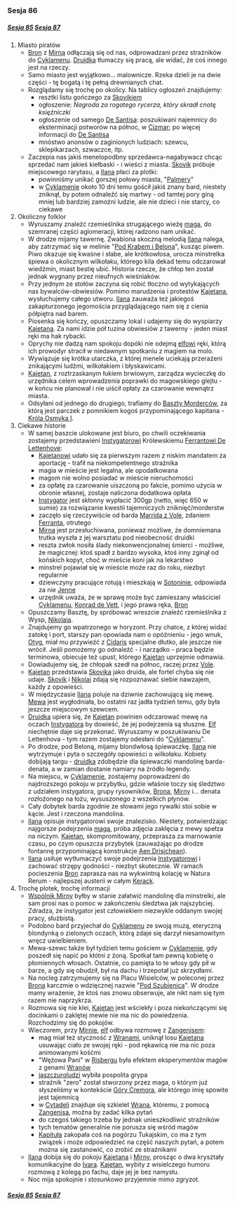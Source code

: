 ### Sesja 86
##### [Sesja 85](#sesja-085) [Sesja 87](#sesja-087)
1. Miasto piratów
    - [Bron](#p_bron) z [Mirną](#p_mirna) odłączają się od nas, odprowadzani przez strażników do [Cyklamenu](#l_cyklamen). [Druidka](#p_mirna) tłumaczy się pracą, ale widać, że coś innego jest na rzeczy.
    - Samo miasto jest wyjątkowo... malownicze. Rzeka dzieli je na dwie części - tę bogatą i tę pełną drewnianych chat.
    * Rozglądamy się trochę po okolicy. Na tablicy ogłoszeń znajdujemy:
        - resztki listu gończego za [Skovikiem](#p_skovik)
        * ogłoszenie: _Nagroda za rogatego rycerza, który skradł cnotę księżniczki_
        * ogłoszenie od samego [De Santisa](#p_de_santis): poszukiwani najemnicy do eksterminacji potworów na północ, w [Cizmar](#l_cizmar); po więcej informacji do [De Santisa](#p_de_santis)
        * mnóstwo anonsów o zaginionych ludziach: szewcu, sklepikarzach, szwaczce, itp.
    * Zaczepia nas jakiś menelopodbny sprzedawca-nagabywacz chcąc sprzedać nam jakieś kiełbaski - i wieści z miasta. [Skovik](#p_skovik) próbuje miejscowego rarytasu, a [Ilana](#g_ilana) płaci za plotki:
        * powinniśmy unikać gorszej połowy miasta, "[Palmery](#l_palmera)"
        * w [Cyklamenie](#l_cyklamen) około 10 dni temu gościł jakiś znany bard, niestety zniknął, by potem odnaleźć się martwy - od tamtej pory giną mniej lub bardziej zamożni ludzie, ale nie dzieci i nie starcy, co ciekawe
2. Okoliczny folklor
    * Wyruszamy znaleźć rzemieślnika strugającego wieżę [maga](#g_kajetan), do szemranej części aglomeracji, której radzono nam unikać.
    * W drodze mijamy tawernę. Zwabiona skoczną melodią [Ilana](#g_ilana) nalega, aby zatrzymać się w melinie "[Pod Krabem i Beloną](#l_krab_i_belona)", kusząc piwem. Piwo okazuje się kwaśne i słabe, ale krótkowłosa, urocza minstrelka śpiewa o okolicznym wilkołaku, którego kila dekad temu odczarował wiedźmin, miast bestię ubić. Historia rzecze, że chłop ten został jednak wygnany przez nieufnych wieśniaków.
    * Przy jednym ze stołów zaczyna się robić tłoczno od wytykających nas bywalców-obwiesiów. Pomimo marudzenia i protestów [Kajetana](#g_kajetan), wysłuchujemy całego utworu. [Ilana](#g_ilana) zauważa też jakiegoś zakapturzonego jegomościa przyglądającego nam się z cienia półpiętra nad barem.
    * Piosenka się kończy, opuszczamy lokal i udajemy się do wyspiarzy [Kajetana](#g_kajetan). Za nami idzie pół tuzina obwiesiów z tawerny - jeden miast ręki ma hak rybacki.
    * Oprychy nie dadzą nam spokoju dopóki nie odejmą [elfowi](#g_kajetan) ręki, którą ich prowodyr stracił w niedawnym spotkaniu z magiem na molo.
    * Wywiązuje się krótka utarczka, z której menele uciekają przerażeni znikającymi ludźmi, wilkołakiem i błyskawicami.
    * [Kajetan](#g_kajetan), z roztrzaskanym łukiem brwiowym, zarządza wycieczkę do urzędnika celem wprowadzenia poprawki do magowskiego glejtu - w końcu nie planował i nie uiścił opłaty za czarowanie wewnątrz miasta.
    * Odsyłani od jednego do drugiego, trafiamy do [Baszty Morderców](#l_baszta_mordercow), za którą jest parczek z pomnikiem kogoś przypominającego kapitana - [Króla Osmyka I](#p_osmyk).
3. Ciekawe historie
    * W samej baszcie ulokowane jest biuro, po chwili oczekiwania zostajemy przedstawieni [Instygatorowi](#p_instygator) Królewskiemu [Ferrantowi De Lettenhove](#p_instygator):
        * [Kajetanowi](#g_kajetan) udało się za pierwszym razem z niskim mandatem za aportację - trafił na niekompetentnego strażnika
        * magia w mieście jest legalna, ale opodatkowana
        * magom nie wolno posiadać w mieście nieruchomości
        * za opłatę za czarowanie uiszczoną po fakcie, pomimo użycia w obronie własnej, zostaje naliczona dodatkowa opłata
        * [Instygator](#p_instygator) jest skłonny wypłacić 300gp (netto, więc 650 w sumie) za rozwiązanie kwestii tajemniczych zniknięć/morderstw
        * zaczęło się rzeczywiście od barda [Marrida z Vole](#p_marrid), zdaniem [Ferranta](#p_instygator), otrutego
        * [Mirna](#p_mirna) jest przesłuchiwana, ponieważ możliwe, że domniemana trutka wyszła z jej warsztatu pod nieobecność druidki
        * reszta zwłok nosiła ślady niekonwencjonalnej śmierci - możliwe, że magicznej: ktoś spadł z bardzo wysoka, ktoś inny zginął od końskich kopyt, choć w mieście koni jak na lekarstwo
        * minstrel pojawiał się w mieście może raz do roku, niezbyt regularnie
        * dziewczyny pracujące rotują i mieszkają w [Sotoninie](#l_sotonin), odpowiada za nie [Jenne](#p_jenne)
        * urzędnik uważa, że w sprawę może być zamieszany właściciel [Cyklamenu](#l_cyklamen), [Konrad de Vett](#p_vett), i jego prawa ręka, [Bron](#p_bron)
    * Opuszczamy Basztę, by spróbować wreszcie znaleźć rzemieślnika z Wysp, [Nikolaia](#p_nikolai).
    * Znajdujemy go wpatrzonego w horyzont. Przy chatce, z której widać zatokę i port, starszy pan opowiada nam o opóźnieniu - jego wnuk, [Otyg](#p_otyg), miał mu przywieźć z [Cidaris](#l_cidaris) specjalne dłutko, ale jeszcze nie wrócił. Jeśli pomożemy go odnaleźć - i narządko - praca będzie terminowa, obiecuje też upust, którego [Kajetan](#g_kajetan) uprzejmie odmawia.
    * Dowiadujemy się, że chłopak szedł na północ, raczej przez [Vole](#l_vole).
    * [Kajetan](#g_kajetan) przedstawia [Skovika](#p_skovik) jako druida, ale fortel chyba się nie udaje. [Skovik](#p_skovik) i [Nikolai](#p_nikolai) zdają się rozpoznawać siebie nawzajem, każdy z opowieści.
    * W międzyczasie [Ilana](#g_ilana) poluje na dziwnie zachowującą się mewę. [Mewa](#r_mewa) jest wygłodniała, bo ostatni raz jadła tydzień temu, gdy była jeszcze miejscowym szewcem. 
    * [Druidka](#g_ilana) upiera się, że [Kajetan](#g_kajetan) powinien odczarować mewę na oczach [Instygatora](#p_instygator) by dowieść, że jej podejrzenia są słuszne. [Elf](#g_kajetan) niechętnie daje się przekonać. Wyruszamy w poszukiwaniu De Lettenhova - tym razem zostajemy odesłani do "[Cyklamenu](#l_cyklamen)".
    * Po drodze, pod Beloną, mijamy blondwłosą śpiewaczkę. [Ilana](#g_ilana) nie wytrzymuje i pyta o szczegóły opowieści o wilkołaku. Kobiety dobijają targu - [druidka](#g_ilana) zdobędzie dla śpiewaczki mandolinę barda-denata, a w zamian dostanie namiary na źródło legendy.
    * Na miejscu, w [Cyklamenie](#l_cyklamen), zostajemy poprowadzeni do najdroższego pokoju w przybytku, gdzie właśnie toczy się śledztwo z udziałem instygatora, grupy rysowników, [Brona](#p_bron), [Mirny](#p_mirna) i... denata rozłożonego na łożu, wysuszonego z wszelkich płynów.
    * Cały dobytek barda zgodnie ze słowami jego rywalki stoi sobie w kącie. Jest i rzeczona mandolina.
    * [Ilana](#g_ilana) opisuje instygatorowi swoje znalezisko. Niestety, potwierdzając najgorsze podejrzenia [maga](#g_kajetan), próba zdjęcia zaklęcia z mewy spełza na niczym. [Kajetan](#g_kajetan), skompromitowany, przeprasza za marnowanie czasu, po czym opuszcza przybytek (zauważając po drodze fontannę przypominającą konstrukcje [Aen Drisichean](#r_aen_drisichean)).
    * [Ilana](#g_ilana) usiłuje wytłumaczyć swoje podejrzenia [Instygatorowi](#p_instygator) i zachować strzępy godności - niezbyt skutecznie. W ramach pocieszenia [Bron](#p_bron) zaprasza nas na wykwintną kolację w Natura Rerum - najlepszej austerii w całym [Kerack](#l_kerack).
4. Trochę plotek, trochę informacji
    * [Wspólnik Mirny](#p_bron) byłby w stanie załatwić mandolinę dla minstrelki, ale sam prosi nas o pomoc w zakończeniu śledztwa jak najszybciej. Zdradza, że instygator jest człowiekiem niezwykle oddanym swojej pracy, służbistą.
    * Podobno bard przyjechał do [Cyklamenu](#l_cyklamen) ze swoją muzą, eteryczną blondynką o zielonych oczach, którą zdaje się darzył niesamowitym wręcz uwielbieniem.
    * Mewa-szewc także był tydzień temu gościem w [Cyklamenie](#l_cyklamen), gdy poszedł się napić po kłótni z żoną. Spotkał tam pewną kobietę o płomiennych włosach. Ostatnie, co pamięta to te włosy gdy pił w barze, a gdy się obudził, był na dachu i trzepotał już skrzydłami.
    * Na nocleg zatrzymujemy się na Placu Wisielców, w poleconej przez [Brona](#p_bron) karczmie o wdzięcznej nazwie "[Pod Szubienicą](#l_pod_szubienica)". W drodze mamy wrażenie, że ktoś nas znowu obserwuje, ale nikt nam się tym razem nie naprzykrza.
    * Rozmowa się nie klei, [Kajetan](#g_kajetan) jest wściekły i poza niekończącymi się docinkami o zaklętej mewie nie ma nic do powiedzenia. Rozchodzimy się do pokojów.
    * Wieczorem, przy [Mirnie](#p_mirna), [elf](#g_kajetan) odbywa rozmowę z [Zangenisem](#p_zangenis):
        * mag miał też styczność z [Wranami](#r_wran), uniknął losu [Kajetana](#g_kajetan) usuwając ciało ze swojej ręki - pod rękawicą nie ma nic poza animowanymi kośćmi
        * "Wężowa Pani" w [Risbergu](#l_gora_cremora) była efektem eksperymentów magów z genami [Wranów](#r_wran)
        * [jaszczuroludzi](#r_wran) wybiła pospolita grypa
        * strażnik "zero" został stworzony przez maga, o którym już słyszeliśmy w kontekście [Góry Cremora](#l_gora_cremora), ale którego imię spowite jest tajemnicą
        * w [Cytadeli](#l_gora_cremora) znajduje się szkielet [Wrana](#r_wran), któremu, z pomocą [Zangenisa](#p_zangenis), można by zadać kilka pytań
        * do czegoś takiego trzeba by jednak unieszkodliwić strażników
        * tych tematów generalnie nie porusza się wśród magów
        * [Kapituła](#r_kapitula) zakopała coś na pogórzu Tukajskim, co ma z tym związek i może odpowiedzieć na część naszych pytań, a potem można się zastanowić, co zrobić ze strażnikami
    * [Ilana](#g_ilana) dobija się do pokoju [Kajetana](#g_kajetan) i [Mirny](#p_mirna), prosząc o dwa kryształy komunikacyjne do [Ivara](#p_ivar). [Kajetan](#g_kajetan), wybity z wisielczego humoru rozmową z kolegą po fachu, daje jej je bez namysłu.
    * Noc mija spokojnie i _stosunkowo_ przyjemnie mimo zgryzot.

##### [Sesja 85](#sesja-085) [Sesja 87](#sesja-087)
    
